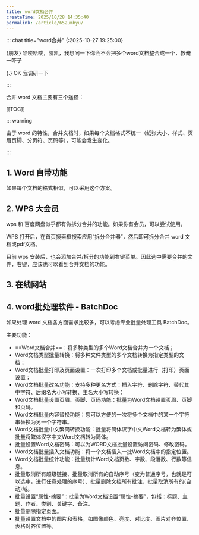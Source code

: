 ```yaml
---
title: word文档合并
createTime: 2025/10/28 14:35:40
permalink: /article/652umbyu/
---
```

::: chat title="word合并"
{:2025-10-27 19:25:00}

{朋友}
哈喽哈喽，凯凯，我想问一下你会不会把多个word文档整合成一个，教俺一吓子

{.}
OK 我调研一下

:::

合并 word 文档主要有三个途径：

[[TOC]]

::: warning



由于 word 的特性，合并文档时，如果每个文档格式不统一（纸张大小、样式、页眉页脚、分页符、页码等），可能会发生变化。 

:::

## 1. Word 自带功能

<LinkCard title="【WPS】Word如何合并多个文档？" href="https://helpdesk.wps.cn/detail?id=3095&5=&module_title=%E6%90%9C%E7%B4%A2&art_index=2" />
<LinkCard title="【MS Office】Word如何合并多个文档？" href="https://learn.microsoft.com/zh-cn/troubleshoot/microsoft-365-apps/word/merge-word-documents" />

如果每个文档的格式相似，可以采用这个方案。

## 2. WPS 大会员

wps 和 百度网盘似乎都有做拆分合并的功能。如果你有会员，可以尝试使用。

WPS 打开后，在首页搜索框搜索应用“拆分合并器”，然后即可拆分合并 word 文档或pdf文档。

目前 wps 安装后，也会添加合并/拆分的功能到右键菜单。因此选中需要合并的文件，右键，应该也可以看到合并文档的功能。

## 3. 在线网站

<LinkCard title="在线免费Word文件合并工具" href="https://gallery.selfboot.cn/zh/tools/mergeword" />

## 4. word批处理软件 - BatchDoc

如果处理 word 文档各方面需求比较多，可以考虑专业批量处理工具 BatchDoc。

<LinkCard title="Word文档批量处理工具Batchdoc 7.45" href="https://www.52pojie.cn/thread-1159265-1-1.html" />

主要功能：
- ==Word文档合并==：将多种类型的多个Word文档合并为一个文档；
- Word文档类型批量转换：将多种文件类型的多个文档转换为指定类型的文档；
- Word文档批量打印及页面设置：一次打印多个文档或批量进行（打印）页面设置；
- Word文档批量改名功能：支持多种更名方式：插入字符、删除字符、替代其中字符、后缀名大小写转换、主名大小写转换；
- Word文档批量设置页眉、页脚、页码功能：批量为Word文档设置页眉、页脚和页码。
- Word文档批量内容替换功能：您可以方便的一次将多个文档中的某一个字符串替换为另一个字符串。
- Word文档批量中文繁简转换功能：批量将简体汉字中文Word文档转为繁体或批量将繁体汉字中文Word文档转为简体。
- 批量设置Word文档密码：可以为WORD文档批量设置访问密码、修改密码。
- Word文档批量插入文档功能：将一个文档插入一批Word文档中的指定位置。
- Word文档批量统计功能：批量统计Word文档页数、字数、段落数、行数等信息。
- 批量取消所有超级链接、批量取消所有的自动序号（变为普通序号，也就是可以选中，进行任意处理的序号）、批量删除文档所有批注、批量取消所有的(自动)域。
- 批量设置“属性-摘要”：批量为Word文档设置“属性-摘要”，包括：标题、主题、作者、类别、关键字、备注。
- 批量删除指定页面。
- 批量设置文档中的图片和表格，如图像颜色、亮度、对比度、图片对齐位置、表格对齐位置等。